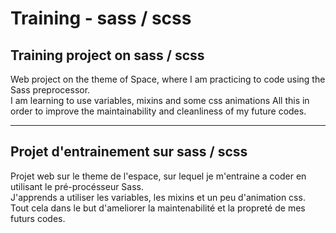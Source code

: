 # Training - sass / scss
  
## Training project on sass / scss
Web project on the theme of Space, where I am practicing to code using the Sass preprocessor.  
I am learning to use variables, mixins and some css animations
All this in order to improve the maintainability and cleanliness of my future codes.
  
------
  
## Projet d'entrainement sur sass / scss
Projet web sur le theme de l'espace, sur lequel je m'entraine a coder en utilisant le pré-procésseur Sass.  
J'apprends a utiliser les variables, les mixins et un peu d'animation css.
Tout cela dans le but d'ameliorer la maintenabilité et la propreté de mes futurs codes.
